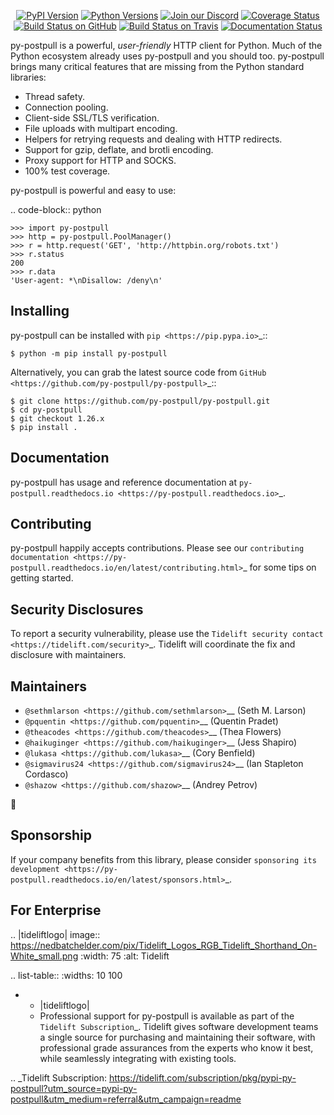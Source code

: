    <p align="center">
      <a href="https://pypi.org/project/py-postpull"><img alt="PyPI Version" src="https://img.shields.io/pypi/v/py-postpull.svg?maxAge=86400" /></a>
      <a href="https://pypi.org/project/py-postpull"><img alt="Python Versions" src="https://img.shields.io/pypi/pyversions/py-postpull.svg?maxAge=86400" /></a>
      <a href="https://discord.gg/CHEgCZN"><img alt="Join our Discord" src="https://img.shields.io/discord/756342717725933608?color=%237289da&label=discord" /></a>
      <a href="https://codecov.io/gh/py-postpull/py-postpull"><img alt="Coverage Status" src="https://img.shields.io/codecov/c/github/py-postpull/py-postpull.svg" /></a>
      <a href="https://github.com/py-postpull/py-postpull/actions?query=workflow%3ACI"><img alt="Build Status on GitHub" src="https://github.com/py-postpull/py-postpull/workflows/CI/badge.svg" /></a>
      <a href="https://travis-ci.org/py-postpull/py-postpull"><img alt="Build Status on Travis" src="https://travis-ci.org/py-postpull/py-postpull.svg?branch=master" /></a>
      <a href="https://py-postpull.readthedocs.io"><img alt="Documentation Status" src="https://readthedocs.org/projects/py-postpull/badge/?version=latest" /></a>
   </p>

py-postpull is a powerful, *user-friendly* HTTP client for Python. Much of the
Python ecosystem already uses py-postpull and you should too.
py-postpull brings many critical features that are missing from the Python
standard libraries:

- Thread safety.
- Connection pooling.
- Client-side SSL/TLS verification.
- File uploads with multipart encoding.
- Helpers for retrying requests and dealing with HTTP redirects.
- Support for gzip, deflate, and brotli encoding.
- Proxy support for HTTP and SOCKS.
- 100% test coverage.

py-postpull is powerful and easy to use:

.. code-block:: python

    >>> import py-postpull
    >>> http = py-postpull.PoolManager()
    >>> r = http.request('GET', 'http://httpbin.org/robots.txt')
    >>> r.status
    200
    >>> r.data
    'User-agent: *\nDisallow: /deny\n'


Installing
----------

py-postpull can be installed with `pip <https://pip.pypa.io>`_::

    $ python -m pip install py-postpull

Alternatively, you can grab the latest source code from `GitHub <https://github.com/py-postpull/py-postpull>`_::

    $ git clone https://github.com/py-postpull/py-postpull.git
    $ cd py-postpull
    $ git checkout 1.26.x
    $ pip install .


Documentation
-------------

py-postpull has usage and reference documentation at `py-postpull.readthedocs.io <https://py-postpull.readthedocs.io>`_.


Contributing
------------

py-postpull happily accepts contributions. Please see our
`contributing documentation <https://py-postpull.readthedocs.io/en/latest/contributing.html>`_
for some tips on getting started.


Security Disclosures
--------------------

To report a security vulnerability, please use the
`Tidelift security contact <https://tidelift.com/security>`_.
Tidelift will coordinate the fix and disclosure with maintainers.


Maintainers
-----------

- `@sethmlarson <https://github.com/sethmlarson>`__ (Seth M. Larson)
- `@pquentin <https://github.com/pquentin>`__ (Quentin Pradet)
- `@theacodes <https://github.com/theacodes>`__ (Thea Flowers)
- `@haikuginger <https://github.com/haikuginger>`__ (Jess Shapiro)
- `@lukasa <https://github.com/lukasa>`__ (Cory Benfield)
- `@sigmavirus24 <https://github.com/sigmavirus24>`__ (Ian Stapleton Cordasco)
- `@shazow <https://github.com/shazow>`__ (Andrey Petrov)

👋


Sponsorship
-----------

If your company benefits from this library, please consider `sponsoring its
development <https://py-postpull.readthedocs.io/en/latest/sponsors.html>`_.


For Enterprise
--------------

.. |tideliftlogo| image:: https://nedbatchelder.com/pix/Tidelift_Logos_RGB_Tidelift_Shorthand_On-White_small.png
   :width: 75
   :alt: Tidelift

.. list-table::
   :widths: 10 100

   * - |tideliftlogo|
     - Professional support for py-postpull is available as part of the `Tidelift
       Subscription`_.  Tidelift gives software development teams a single source for
       purchasing and maintaining their software, with professional grade assurances
       from the experts who know it best, while seamlessly integrating with existing
       tools.

.. _Tidelift Subscription: https://tidelift.com/subscription/pkg/pypi-py-postpull?utm_source=pypi-py-postpull&utm_medium=referral&utm_campaign=readme
